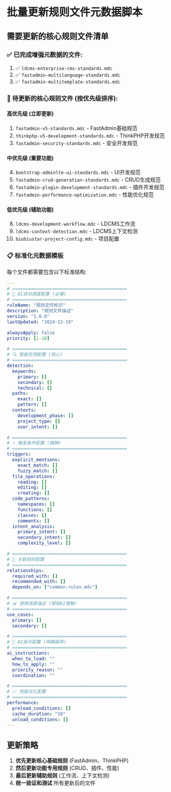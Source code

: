 # 批量更新规则文件元数据脚本

## 需要更新的核心规则文件清单

### ✅ 已完成增强元数据的文件:
1. ✅ `ldcms-enterprise-cms-standards.mdc` 
2. ✅ `fastadmin-multilanguage-standards.mdc`
3. ✅ `fastadmin-multitemplate-standards.mdc`

### 🔄 待更新的核心规则文件 (按优先级排序):

#### 高优先级 (立即更新)
1. `fastadmin-v5-standards.mdc` - FastAdmin基础规范
2. `thinkphp-v5-development-standards.mdc` - ThinkPHP开发规范
3. `fastadmin-security-standards.mdc` - 安全开发规范

#### 中优先级 (重要功能)
4. `bootstrap-adminlte-ui-standards.mdc` - UI开发规范
5. `fastadmin-crud-generation-standards.mdc` - CRUD生成规范
6. `fastadmin-plugin-development-standards.mdc` - 插件开发规范
7. `fastadmin-performance-optimization.mdc` - 性能优化规范

#### 低优先级 (辅助功能)
8. `ldcms-development-workflow.mdc` - LDCMS工作流
9. `ldcms-context-detection.mdc` - LDCMS上下文检测
10. `biubiustar-project-config.mdc` - 项目配置

### 📋 标准化元数据模板

每个文件都需要包含以下标准结构:
```yaml
---
# ===========================================
# 🤖 AI自动调度配置 (必需)
# ===========================================
ruleName: "规则文件标识"
description: "规则文件描述"
version: "1.0.0"
lastUpdated: "2024-12-19"

alwaysApply: false
priority: [1-10]

# ===========================================
# 🔍 智能检测配置 (核心)
# ===========================================
detection:
  keywords:
    primary: []
    secondary: []
    technical: []
  paths:
    exact: []
    pattern: []
  contexts:
    development_phase: []
    project_type: []
    user_intent: []

# ===========================================
# ⚡ 触发条件配置 (精确)
# ===========================================
triggers:
  explicit_mentions:
    exact_match: []
    fuzzy_match: []
  file_operations:
    reading: []
    editing: []
    creating: []
  code_patterns:
    namespaces: []
    functions: []
    classes: []
    comments: []
  intent_analysis:
    primary_intent: []
    secondary_intent: []
    complexity_level: []

# ===========================================
# 🔗 关联规则配置
# ===========================================
relationships:
  required_with: []
  recommended_with: []
  depends_on: ["common-rules.mdc"]

# ===========================================
# 📊 使用场景描述 (帮助AI理解)
# ===========================================
use_cases:
  primary: []
  secondary: []

# ===========================================
# 🎯 AI指令配置 (明确指导)
# ===========================================
ai_instructions:
  when_to_load: ""
  how_to_apply: ""
  priority_reason: ""
  coordination: ""

# ===========================================
# 📈 性能优化配置
# ===========================================
performance:
  preload_conditions: []
  cache_duration: "20"
  unload_conditions: []
---
```

## 更新策略

1. **优先更新核心基础规则** (FastAdmin、ThinkPHP)
2. **然后更新功能专用规则** (CRUD、插件、性能)
3. **最后更新辅助规则** (工作流、上下文检测)
4. **统一验证和测试** 所有更新后的文件